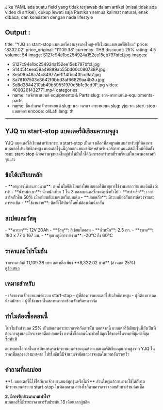 Jika YAML ada suatu field yang tidak terjawab dalam artikel (misal tidak ada video di artikel), cukup lewati saja
Pastikan semua kalimat natural, enak dibaca, dan konsisten dengan nada lifestyle

Output :  
---
title: "YJQ รถ start-stop แบตเตอรี่ความจุขนาดใหญ่-ฟรีเริ่มต้นแบตเตอรี่ลิเธียม"
price: '8332.02'
price_original: '11109.38'
currency: THB
discount: 25%
rating: 4.5
volume: 54
image: S127c94e1bc254924a152ee15eb797bfcl.jpg
images:
  - S127c94e1bc254924a152ee15eb797bfcl.jpg
  - S1445f4eea59a49889ab55bd00c080739P.jpg
  - Seb08b49a74c84977ae1f14fbc43fcc9a7.jpg
  - Sa76107503c8642f0bbd3af66829aa4b3u.jpg
  - Sd8d2844210ab49b59551970e5b1c9cd9P.jpg
video: 4000261432771.mp4
categories:
  - name: รถจักรยานยนต์ equipments & Parts
    slug: รถจ-กรยานยนต-equipments-parts
  - name: ชิ้นส่วนรถจักรยานยนต์
    slug: นส-วนรถจ-กรยานยนต
slug: yjq-รถ-start-stop-แบตเตอร
encode: oliLafI
lang: th
---  

<h2>YJQ รถ start-stop แบตเตอรี่ลิเธียมความจุสูง</h2>
YJQ แบตเตอรี่ลิเธียมสำหรับรถระบบ start-stop เป็นทางเลือกที่สมบูรณ์แบบสำหรับผู้ที่ต้องการแบตเตอรี่ประสิทธิภาพสูง แบตเตอรี่รุ่นนี้ถูกออกแบบมาพิเศษสำหรับรถจักรยานยนต์สมัยใหม่ที่ติดตั้งระบบ start-stop ด้วยความจุขนาดใหญ่ทำให้มั่นใจได้ถึงการสตาร์ทรถที่ราบรื่นแม้ในสภาพอากาศที่รุนแรง


<h2>ข้อได้เปรียบหลัก</h2>
- **อายุการใช้งานยาวนาน**: เทคโนโลยีลิเธียมทำให้แบตเตอรี่มีอายุการใช้งานมากกว่าแบบเดิมถึง 3 เท่า
- **น้ำหนักเบา**: น้ำหนักเพียง 1 ใน 3 ของแบตเตอรี่กรดตะกั่วทั่วไป
- **ชาร์จเร็ว**: เวลาชาร์จเร็วขึ้น 50% เมื่อเทียบกับแบตเตอรี่แบบเดิม
- **ปลอดภัย**: มีระบบป้องกันการลัดวงจรและการระเบิด
- **ใช้งานง่าย**: ติดตั้งได้ทันทีโดยไม่ต้องเติมน้ำกลั่น

<h2>สเปคและวัสดุ</h2>
- **ความจุ**: 12V 20Ah
- **วัสดุ**: ลิเธียมไอออน
- **น้ำหนัก**: 2.5 กก.
- **ขนาด**: 180 x 77 x 167 มม.
- **อุณหภูมิการทำงาน**: -20°C ถึง 60°C

<h2>ราคาและโปรโมชัน</h2>
จากราคาปกติ 11,109.38 บาท ลดเหลือเพียง **8,332.02 บาท** (ส่วนลด 25%)  

<div class="flex justify-center my-2">
  <a href="https://buy.csgad.com/oliLafI" rel="nofollow sponsored" target="_blank" class="py-2 px-4 rounded-md text-white font-semibold bg-gradient-to-r from-[#f73c22] to-[#ff7b48]">
    ดูข้อเสนอ
  </a>
</div>

<h2>เหมาะสำหรับ</h2>
- เจ้าของรถจักรยานยนต์ระบบ start-stop
- ผู้ที่ต้องการแบตเตอรี่ประสิทธิภาพสูง
- ผู้ที่ต้องการลดน้ำหนักรถ
- ผู้ที่ใช้งานรถในสภาพอากาศร้อนจัดหรือหนาวจัด

<h2>ทำไมต้องซื้อตอนนี้</h2>
โปรโมชันส่วนลด 25% เป็นข้อเสนอระยะเวลาจำกัดเท่านั้น นอกจากนี้ แบตเตอรี่ลิเธียมรุ่นนี้ยังเป็นที่ต้องการสูงและมักจะขาดสต็อกบ่อยครั้ง การสั่งซื้อตอนนี้จะช่วยให้คุณได้ของดีในราคาที่คุ้มค่าที่สุด

<div class="flex justify-center my-2">
  <a href="https://buy.csgad.com/oliLafI" rel="nofollow sponsored" target="_blank" class="py-2 px-4 rounded-md text-white font-semibold bg-gradient-to-r from-[#f73c22] to-[#ff7b48]">
    ซื้อทันที
  </a>
</div>

อย่าพลาดโอกาสในการอัพเกรดรถจักรยานยนต์ของคุณด้วยแบตเตอรี่ลิเธียมคุณภาพสูงจาก YJQ ในราคาที่ลดลงอย่างมหาศาล โปรโมชันนี้มีจำนวนจำกัดและอาจหมดในเวลาอันรวดเร็ว

<h2>คำถามที่พบบ่อย</h2>
**1. แบตเตอรี่นี้ใช้ได้กับรถจักรยานยนต์ทุกรุ่นหรือไม่?**  
ส่วนใหญ่แล้วสามารถใช้ได้กับรถจักรยานยนต์ระบบ start-stop ในท้องตลาด อย่างไรก็ตามควรตรวจสอบกับทางร้านก่อนซื้อ

**2. มีการรับประนานานเท่าไร?**  
แบตเตอรี่นี้มีระยะเวลาการรับประกัน 18 เดือนจากผู้ผลิต